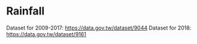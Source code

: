 # Rainfall


Dataset for 2009-2017: https://data.gov.tw/dataset/9044
Dataset for 2018: https://data.gov.tw/dataset/9161

